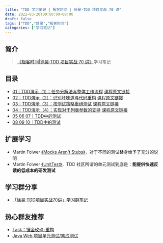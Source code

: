 ```yaml
---
title: "TDD 学习笔记 | 极客时间 | 徐昊·TDD 项目实战 70 讲"
date: 2022-03-20T00:00:00+08:00
draft: false
tags: ["TDD","目录","极客时间"]
categories: ["学习笔记"]
---
```


## 简介

> [《极客时间|徐昊·TDD 项目实战 70 讲》](http://gk.link/a/11giR)学习笔记

## 目录

- [01｜TDD演示（1）：任务分解法与整体工作流程](../01) [课程原文链接](http://gk.link/a/11giM)
- [02｜TDD演示（2）：识别坏味道与代码重构](../02) [课程原文链接](http://gk.link/a/11glh)
- [03｜TDD演示（3）：按测试策略重组测试](../03) [课程原文链接](http://gk.link/a/11gHt)
- [04｜TDD演示（4）：实现对于列表参数的支持](../04) [课程原文链接](http://gk.link/a/11hjF)
- [05 06 07｜TDD中的测试](../05)
- [08 09 10｜TDD中的测试](../06)

## 扩展学习

- Martin Folwer [《Mocks Aren't Stubs》](https://martinfowler.com/articles/mocksArentStubs.html)，对于不同的测试替身给予了充分的说明
- Martin Folwer [《UnitTest》](https://martinfowler.com/bliki/UnitTest.html)，TDD 社区所谓的单元测试到底是：**能提供快速反馈的低成本的研发测试**

## 学习群分享

- [「徐昊·TDD项目实战70讲」学习群笔记](../wq)

## 热心群友推荐

- [Task：镶金玫瑰-重构](https://www.yuque.com/thinkdeeeper/pgd5kq/vbqc7t)
- [Java Web 项目单元测试/集成测试](https://www.bilibili.com/video/BV1YU4y1a73N?share_source=copy_web)
